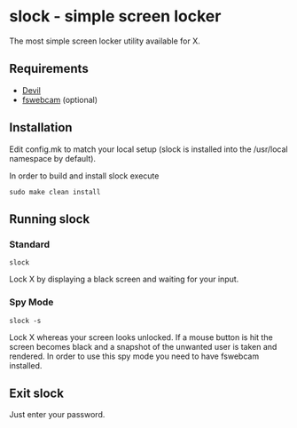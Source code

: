 slock - simple screen locker
============================

The most simple screen locker utility available for X.


Requirements
------------

* [Devil](http://openil.sourceforge.net/)
* [fswebcam](http://www.firestorm.cx/fswebcam/) (optional)

Installation
------------

Edit config.mk to match your local setup (slock is installed into the /usr/local namespace by default).

In order to build and install slock execute

```sudo make clean install```

Running slock
-------------

<h3>Standard</h3>

`slock`

Lock X by displaying a black screen and waiting for your input.

<h3>Spy Mode</h3>

`slock -s`

Lock X whereas your screen looks unlocked. If a mouse button is hit the screen becomes black and a snapshot of the unwanted user is taken and rendered. In order to use this spy mode you need to have fswebcam installed.

Exit slock
----------

Just enter your password.
